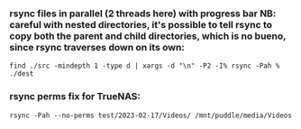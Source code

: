 ### rsync files in parallel (2 threads here) with progress bar NB: careful with nested directories, it's possible to tell rsync to copy both the parent and child directories, which is no bueno, since rsync traverses down on its own:
    find ./src -mindepth 1 -type d | xargs -d "\n" -P2 -I% rsync -Pah % ./dest

### rsync perms fix for TrueNAS:
    rsync -Pah --no-perms test/2023-02-17/Videos/ /mnt/puddle/media/Videos
